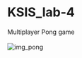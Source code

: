 # KSIS_lab-4
Multiplayer Pong game<br><br>
![img_pong](https://user-images.githubusercontent.com/38386052/118373914-e9289a80-b5c1-11eb-8e23-2f08a30d1a87.png)
